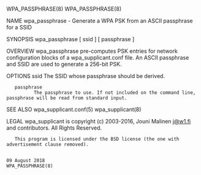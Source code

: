 WPA_PASSPHRASE(8)                                                                                                                                                                    WPA_PASSPHRASE(8)

NAME
       wpa_passphrase - Generate a WPA PSK from an ASCII passphrase for a SSID

SYNOPSIS
       wpa_passphrase [ ssid ] [ passphrase ]

OVERVIEW
       wpa_passphrase pre-computes PSK entries for network configuration blocks of a wpa_supplicant.conf file. An ASCII passphrase and SSID are used to generate a 256-bit PSK.

OPTIONS
       ssid   The SSID whose passphrase should be derived.

       passphrase
              The passphrase to use. If not included on the command line, passphrase will be read from standard input.

SEE ALSO
       wpa_supplicant.conf(5) wpa_supplicant(8)

LEGAL
       wpa_supplicant is copyright (c) 2003-2016, Jouni Malinen <j@w1.fi> and contributors.  All Rights Reserved.

       This program is licensed under the BSD license (the one with advertisement clause removed).

                                                                                            09 August 2018                                                                           WPA_PASSPHRASE(8)

